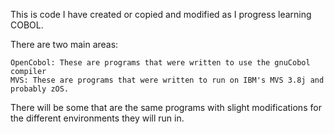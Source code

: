 This is code I have created or copied and modified as I progress learning COBOL.

There are two main areas:

    OpenCobol: These are programs that were written to use the gnuCobol compiler
    MVS: These are programs that were written to run on IBM's MVS 3.8j and probably zOS.

There will be some that are the same programs with slight modifications for the different
environments they will run in.

